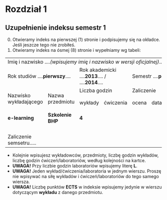 # Rozdział 1
## Uzupełnienie indeksu semestr 1

0. Otwieramy indeks na pierwszej (1) stronie i podpisujemy się na okładce. Jeśli jeszcze tego nie zrobiłeś.
0. Otwieramy indeks na ósmej (8) stronie i wypełniamy wg tabeli:

<table>
    <tr>
        <td colspan="12">Imię i nazwisko ....<em>(wpisujemy imię i nazwisko w wersji oficjalnej)</em>....</td>
    </tr>
    <tr>
        <td colspan="2">Rok studiów ....<strong>pierwszy</strong>....
        <td colspan="2">Rok akademicki ....<strong>2013</strong>.... / ....<strong>2014</strong>....
        <td colspan="8">Semestr ....<strong>pierwszy</strong>....</td>
    </tr>
    <tr>
      <td rowspan="3">Nazwisko wykładającego</td>
      <td rowspan="3">Nazwa przedmiotu</td>
      <td colspan="2">Liczba godzin</td>
      <td colspan="3">Zaliczenie</td>
      <td colspan="4">Egzamin</td>
      <td rowspan="3">ECTS*)</td>
    </tr>
    <tr>
      <td rowspan="2">wykłady</td>
      <td rowspan="2">ćwiczenia</td>
      <td rowspan="2">ocena</td>
      <td rowspan="2">data</td>
      <td rowspan="2">podpis</td>
      <td colspan="2">ocena</td>
      <td rowspan="2">data</td>
      <td rowspan="2">podpis</td>
    </tr>
    <tr>
      <td>cyfra</td>
      <td>słownie</td>
    </tr>
    <tr>
      <td><strong>e-learning</strong></td>
      <td><strong>Szkolenie BHP</strong></td>
      <td><strong>4</strong></td>
      <td></td>
      <td></td>
      <td></td>
      <td></td>
      <td></td>
      <td></td>
      <td></td>
      <td></td>
      <td></td>
    </tr>
    <tr>
      <td></td>
      <td></td>
      <td></td>
      <td></td>
      <td></td>
      <td></td>
      <td></td>
      <td></td>
      <td></td>
      <td></td>
      <td></td>
      <td></td>
    </tr>
    <tr>
      <td></td>
      <td></td>
      <td></td>
      <td></td>
      <td></td>
      <td></td>
      <td></td>
      <td></td>
      <td></td>
      <td></td>
      <td></td>
      <td></td>
    </tr>
    <tr>
      <td></td>
      <td></td>
      <td></td>
      <td></td>
      <td></td>
      <td></td>
      <td></td>
      <td></td>
      <td></td>
      <td></td>
      <td></td>
      <td></td>
    </tr>
    <tr>
      <td></td>
      <td></td>
      <td></td>
      <td></td>
      <td></td>
      <td></td>
      <td></td>
      <td></td>
      <td></td>
      <td></td>
      <td></td>
      <td></td>
    </tr>
    <tr>
      <td>Zaliczenie semsetru.....</td>
      <td colspan="11"></td>
    </tr>
</table>

- Kolejnie wpisujesz wykładowców, przedmioty, liczbę godzin wykładów, liczbę godzin ćwiczeń/laboratoriów, według kolejności na kartce.
- **UWAGA!** Przy liczbie godzin laboratoriów wpisujemy literę **L**.
- **UWAGA!** Jeden wykład/ćwiczenia/laboratoria w jednym wierszu. Proszę nie wpisywać na siłę wykładów i ćwiczeń/laboratoriów do tego samego wiersza.
- **UWAGA!** Liczbę punktów **ECTS** w indeksie wpisujemy jedynie w wierszu dotyczącym **wykładu** z danego przedmiotu.
